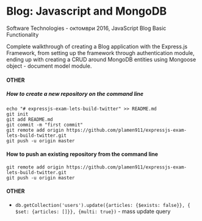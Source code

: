 # Blog: Javascript and MongoDB
Software Technologies - октомври 2016, JavaScript Blog Basic Functionality

Complete walkthrough of creating a Blog application with the Express.js Framework, from setting up the framework through 
authentication module, ending up with creating a CRUD around MongoDB entities using Mongoose object - document model module.

#### OTHER
##### How to create a new repository on the command line

```
echo "# expressjs-exam-lets-build-twitter" >> README.md
git init
git add README.md
git commit -m "first commit"
git remote add origin https://github.com/plamen911/expressjs-exam-lets-build-twitter.git
git push -u origin master
```

#### How to push an existing repository from the command line

```
git remote add origin https://github.com/plamen911/expressjs-exam-lets-build-twitter.git
git push -u origin master
```

#### OTHER

- `db.getCollection('users').update({articles: {$exists: false}}, { $set: {articles: []}}, {multi: true})` - mass update query
